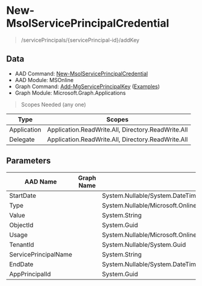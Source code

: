# New-MsolServicePrincipalCredential

> /servicePrincipals/{servicePrincipal-id}/addKey

## Data

+ AAD Command: [New-MsolServicePrincipalCredential](https://docs.microsoft.com/en-us/powershell/module/MSOnline/New-MsolServicePrincipalCredential)
+ AAD Module: MSOnline
+ Graph Command: [Add-MgServicePrincipalKey](https://docs.microsoft.com/en-us/powershell/module/Microsoft.Graph.Applications/Add-MgServicePrincipalKey) ([Examples](https://github.com/orgs/msgraph/discussions?discussions_q=Add-MgServicePrincipalKey))
+ Graph Module: Microsoft.Graph.Applications

> Scopes Needed (any one)

|Type|Scopes|
|---|---|
|Application|Application.ReadWrite.All, Directory.ReadWrite.All|
|Delegate|Application.ReadWrite.All, Directory.ReadWrite.All|

## Parameters

|AAD Name|Graph Name|AAD Type|Graph Type|Infos|
|---|---|---|---|---|
|StartDate||System.Nullable/System.DateTime|||
|Type||System.Nullable/Microsoft.Online.Administration.ServicePrincipalCredentialType|||
|Value||System.String|||
|ObjectId||System.Guid|||
|Usage||System.Nullable/Microsoft.Online.Administration.ServicePrincipalCredentialUsage|||
|TenantId||System.Nullable/System.Guid|||
|ServicePrincipalName||System.String|||
|EndDate||System.Nullable/System.DateTime|||
|AppPrincipalId||System.Guid|||

